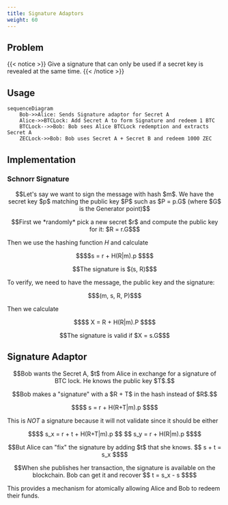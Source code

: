 ```yaml
---
title: Signature Adaptors
weight: 60
---
```


## Problem

{{< notice >}}
Give a signature that can only be used if a secret key is
revealed at the same time.
{{< /notice >}}

## Usage

```mermaid
sequenceDiagram
    Bob->>Alice: Sends Signature adaptor for Secret A
    Alice->>BTCLock: Add Secret A to form Signature and redeem 1 BTC
    BTCLock-->>Bob: Bob sees Alice BTCLock redemption and extracts Secret A
    ZECLock->>Bob: Bob uses Secret A + Secret B and redeem 1000 ZEC
```

## Implementation

### Schnorr Signature

```math
Let's say we want to sign the message with hash $m$. We have the secret key $p$ matching the 
public key $P$ such as $P = p.G$ (where $G$ is the Generator point)
```

```math
First we *randomly* pick a new secret $r$ and compute the public key for it: $R = r.G$
```

Then we use the hashing function $H$ and calculate
```math
$$s = r + H(R|m).p $$
```

```math
The signature is $(s, R)$
```

To verify, we need to have the message, the public key and the signature:
```math
$(m, s, R, P)$
```

Then we calculate
```math
$$ X = R + H(R|m).P $$
```

```math
The signature is valid if $X = s.G$
```

## Signature Adaptor

```math
Bob wants the Secret A, $t$ from Alice in exchange for a signature of BTC lock.
He knows the public key $T$.
```

```math
Bob makes a "signature" with a $R + T$ in the hash instead of $R$.
```

```math
$$ s = r + H(R+T|m).p $$
```

This is *NOT* a signature because it will not validate since it should be either
```math
$$ s_x = r + t + H(R+T|m).p $$
$$ s_y = r  + H(R|m).p $$
```

```math
But Alice can "fix" the signature by adding $t$ that she knows.
$$ s + t = s_x $$
```

```math
When she publishes her transaction, the signature is available on
the blockchain. Bob can get it and recover 
$$ t = s_x - s $$
```

This provides a mechanism for atomically allowing Alice and Bob
to redeem their funds.

